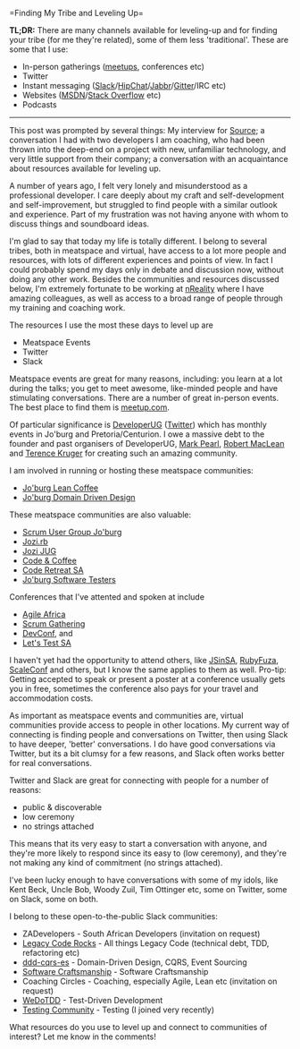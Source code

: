 =Finding My Tribe and Leveling Up=

**TL;DR:** There are many channels available for leveling-up and for finding your tribe (for me they're related), some of them less 'traditional'. These are some that I use:
 - In-person gatherings ([meetups](meetup.com), conferences etc)
 - Twitter
 - Instant messaging ([Slack](http://slack.com)/[HipChat](http://hipchat.com)/[Jabbr](http://jabbr.net)/[Gitter](http://gitter.im)/IRC etc)
 - Websites ([MSDN](http://msdn.microsoft.com)/[Stack Overflow](http://stackoverflow.com) etc)
 - Podcasts

--------

This post was prompted by several things: My interview for [Source](http://source.technology/);  a conversation I had with two developers I am coaching, who had been thrown into the deep-end on a project with new, unfamiliar technology, and very little support from their company; a conversation with an acquaintance about resources available for leveling up.

A number of years ago, I felt very lonely and misunderstood as a professional developer. I care deeply about my craft and self-development and self-improvement, but struggled to find people with a similar outlook and experience. Part of my frustration was not having anyone with whom to discuss things and soundboard ideas.

I'm glad to say that today my life is totally different. I belong to several tribes, both in meatspace and virtual, have access to a lot more people and resources, with lots of different experiences and points of view. In fact I could probably spend my days only in debate and discussion now, without doing any other work. Besides the communities and resources discussed below, I'm extremely fortunate to be working at [nReality](nreality.com) where I have amazing colleagues, as well as access to a broad range of people through my training and coaching work.

The resources I use the most these days to level up are 
- Meatspace Events
- Twitter
- Slack

Meatspace events are great for many reasons, including: you learn at a lot during the talks; you get to meet awesome, like-minded people and have stimulating conversations. There are a number of great in-person events. The best place to find them is [meetup.com](meetup.com). 

Of particular significance is [DeveloperUG](http://www.meetup.com/DeveloperUG/) ([Twitter](https://twitter.com/developerug)) which has monthly events in Jo'burg and Pretoria/Centurion. I owe a massive debt to the founder and past organisers of DeveloperUG, [Mark Pearl](https://twitter.com/MarkPearlCoZa), [Robert MacLean](https://twitter.com/rmaclean) and [Terence Kruger](https://twitter.com/tjmkruger) for creating such an amazing community.

I am involved in running or hosting these meatspace communities:
 - [Jo'burg Lean Coffee](https://www.meetup.com/Lean-Coffee-JHB/)
 - [Jo'burg Domain Driven Design](www.meetup.com/Johannesburg-Domain-Driven-Design-Meetup/)

These meatspace communities are also valuable:
 - [Scrum User Group Jo'burg](https://www.meetup.com/Scrum-User-Group-Johannesburg/)
 - [Jozi.rb](https://www.meetup.com/joziruby/)
 - [Jozi JUG](https://www.meetup.com/Jozi-JUG/)
 - [Code & Coffee](https://www.meetup.com/Code-Coffee-JHB/)
 - [Code Retreat SA](https://www.meetup.com/coderetreat/)
 - [Jo'burg Software Testers](https://www.meetup.com/Joburg-Software-Testers2/)

Conferences that I've attented and spoken at include 
 - [Agile Africa](http://agileafricaconf.com/])
 - [Scrum Gathering](http://sugsa.org.za/event/scrum-gathering-south-africa-2016/)
 - [DevConf](www.devconf.co.za), and 
 - [Let's Test SA](http://lets-test.com/?page_id=4964) 
 
 I haven't yet had the opportunity to attend others, like [JSinSA](jsinsa.co.za), [RubyFuza](http://www.rubyfuza.org/), [ScaleConf](http://scaleconf.org/) and others, but I know the same applies to them as well. Pro-tip: Getting accepted to speak or present a poster at a conference usually gets you in free, sometimes the conference also pays for your travel and accommodation costs. 

As important as meatspace events and communities are, virtual communities provide access to people in other locations. My current way of connecting is finding people and conversations on Twitter, then using Slack to have deeper, 'better' conversations. I do have good conversations via Twitter, but its a bit clumsy for a few reasons, and Slack often works better for real conversations.

Twitter and Slack are great for connecting with people for a number of reasons:
 - public & discoverable
 - low ceremony
 - no strings attached

This means that its very easy to start a conversation with anyone, and they're more likely to respond since its easy to (low ceremony), and they're not making any kind of commitment (no strings attached). 

I've been lucky enough to have conversations with some of my idols, like Kent Beck, Uncle Bob, Woody Zuil, Tim Ottinger etc, some on Twitter, some on Slack, some on both. 

I belong to these open-to-the-public Slack communities:
 - ZADevelopers - South African Developers  (invitation on request)
 - [Legacy Code Rocks](http://slack.legacycode.rocks/) - All things Legacy Code (technical debt, TDD, refactoring etc)
 - [ddd-cqrs-es](https://ddd-cqrs-es.herokuapp.com/) - Domain-Driven Design, CQRS, Event Sourcing 
 - [Software Craftsmanship](http://slack.softwarecraftsmanship.org/) - Software Craftsmanship
 - Coaching Circles - Coaching, especially Agile, Lean etc (invitation on request)
 - [WeDoTDD](http://slack.wedotdd.com/) - Test-Driven Development
 - [Testing Community](http://www.testers.io/) - Testing (I joined very recently)

What resources do you use to level up and connect to communities of interest? Let me know in the comments!